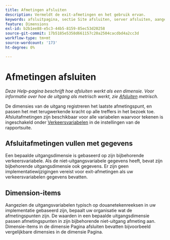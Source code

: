 ```yaml
---
title: Afmetingen afsluiten
description: Vermeldt de exit-afmetingen en het gebruik ervan.
keywords: afsluitpagina, sectie Site afsluiten, server afsluiten, aangepast inzicht afsluiten
feature: Dimensions
exl-id: b2b1ee88-e5c3-44b5-8159-85ec53d20258
source-git-commit: 17b5185e5358d661157c20a2504cacdbd4a2cc3d
workflow-type: tm+mt
source-wordcount: '173'
ht-degree: 0%

---
```


# Afmetingen afsluiten

*Deze Help-pagina beschrijft hoe afsluiten werkt als een dimensie. Voor informatie over hoe de uitgang als metrisch werkt, zie [Afsluiten](../metrics/exits.md) metrisch.*

De dimensies van de uitgang registreren het laatste afmetingspunt, en passen het met terugwerkende kracht op alle treffers in het bezoek toe. Afsluitafmetingen zijn beschikbaar voor alle variabelen waarvoor tekenen is ingeschakeld onder [Verkeersvariabelen](/help/admin/admin/c-manage-report-suites/c-edit-report-suites/c-traffic-variables/traffic-var.md) in de instellingen van de rapportsuite.

## Afsluitafmetingen vullen met gegevens

Een bepaalde uitgangsdimensie is gebaseerd op zijn bijbehorende verkeersvariabele. Als de niet-uitgangsvariabele gegevens heeft, bevat zijn bijbehorende uitgangsdimensie ook gegevens. Er zijn geen implementatiewijzigingen vereist voor exit-afmetingen als uw verkeersvariabelen gegevens bevatten.

## Dimension-items

Aangezien de uitgangsvariabelen typisch op douanetekenreeksen in uw implementatie gebaseerd zijn, bepaalt uw organisatie wat de afmetingspunten zijn. De waarden in een bepaalde uitgangsdimensie passen afmetingspunten in zijn bijbehorende niet-uitgang afmeting aan. Dimensie-items in de dimensie Pagina afsluiten bevatten bijvoorbeeld vergelijkbare dimensies in de dimensie Pagina.
